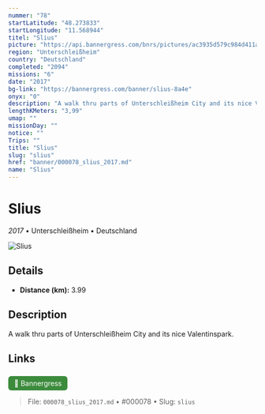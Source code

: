 ```yaml
---
nummer: "78"
startLatitude: "48.273833"
startLongitude: "11.568944"
titel: "Slius"
picture: "https://api.bannergress.com/bnrs/pictures/ac3935d579c984d411a595e7076e1a83"
region: "Unterschleißheim"
country: "Deutschland"
completed: "2094"
missions: "6"
date: "2017"
bg-link: "https://bannergress.com/banner/slius-8a4e"
onyx: "0"
description: "A walk thru parts of Unterschleißheim City and its nice Valentinspark."
lengthKMeters: "3,99"
umap: ""
missionDay: ""
notice: ""
Trips: ""
title: "Slius"
slug: "slius"
href: "banner/000078_slius_2017.md"
name: "Slius"
---
```

# Slius

*2017* • Unterschleißheim • Deutschland

![Slius](https://api.bannergress.com/bnrs/pictures/ac3935d579c984d411a595e7076e1a83)



## Details
- **Distance (km):** 3.99






## Description
A walk thru parts of Unterschleißheim City and its nice Valentinspark.



## Links
<a href="https://bannergress.com/banner/slius-8a4e" style="display:inline-block;margin:6px 8px 0 0;padding:6px 12px;background:#3c8b3c;color:#fff;text-decoration:none;border-radius:6px;">🔗 Bannergress</a>




> File: `000078_slius_2017.md` • #000078 • Slug: `slius`
